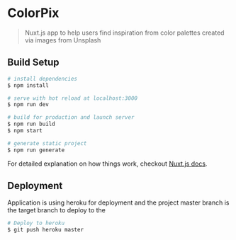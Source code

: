 # ColorPix

> Nuxt.js app to help users find inspiration from color palettes created via images from Unsplash

## Build Setup

``` bash
# install dependencies
$ npm install

# serve with hot reload at localhost:3000
$ npm run dev

# build for production and launch server
$ npm run build
$ npm start

# generate static project
$ npm run generate
```

For detailed explanation on how things work, checkout [Nuxt.js docs](https://nuxtjs.org).

## Deployment

Application is using heroku for deployment and the project master branch is the target branch to deploy to the 
```bash
# Deploy to heroku
$ git push heroku master
```
